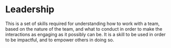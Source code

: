 # Leadership

This is a set of skills required for understanding how to work with a team, based on the nature of the team, and what to conduct in order to make the interactions as engaging as it possibly can be. It is a skill to be used in order to be impactful, and to empower others in doing so.
